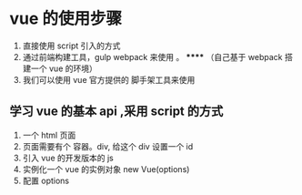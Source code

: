 # vue 的使用步骤

1. 直接使用 script 引入的方式
2. 通过前端构建工具，gulp webpack 来使用 。 **\*\*\*\*** （自己基于 webpack 搭建一个 vue 的环境）
3. 我们可以使用 vue 官方提供的 脚手架工具来使用

## 学习 vue 的基本 api ,采用 script 的方式

1. 一个 html 页面
2. 页面需要有个 容器。div, 给这个 div 设置一个 id
3. 引入 vue 的开发版本的 js
4. 实例化一个 vue 的实例对象 new Vue(options)
5. 配置 options
